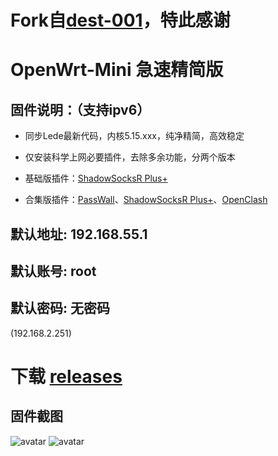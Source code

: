 # Fork自[dest-001](https://github.com/dest-001/Mini)，特此感谢
# OpenWrt-Mini  急速精简版
## 固件说明：（支持ipv6）

 - 同步Lede最新代码，内核5.15.xxx，纯净精简，高效稳定

 - 仅安装科学上网必要插件，去除多余功能，分两个版本

 - 基础版插件：[ShadowSocksR Plus+](https://github.com/fw876/helloworld.git)

 - 合集版插件：[PassWall](https://github.com/xiaorouji/openwrt-passwall.git)、[ShadowSocksR Plus+](https://github.com/fw876/helloworld.git)、[OpenClash](https://github.com/vernesong/OpenClash.git.git)

## 默认地址: 192.168.55.1
## 默认账号: root
## 默认密码: 无密码

(192.168.2.251)

#  下载 [releases](https://github.com/yeefaye/OpenWrt-Mini/releases)
## 固件截图

![avatar](https://github.com/Bigdog-007/OpenWrt-Mini/blob/main/jpg/OpenWrt-1.jpg)
![avatar](https://github.com/Bigdog-007/OpenWrt-Mini/blob/main/jpg/OpenWrt-2.jpg)
